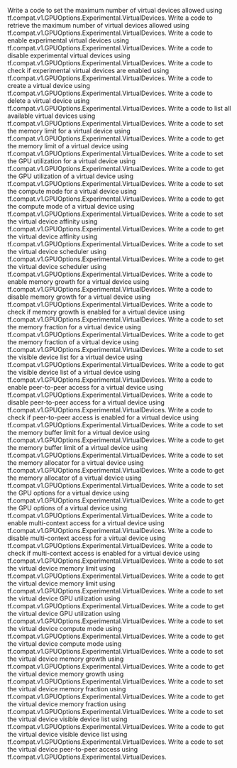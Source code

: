 Write a code to set the maximum number of virtual devices allowed using tf.compat.v1.GPUOptions.Experimental.VirtualDevices.
Write a code to retrieve the maximum number of virtual devices allowed using tf.compat.v1.GPUOptions.Experimental.VirtualDevices.
Write a code to enable experimental virtual devices using tf.compat.v1.GPUOptions.Experimental.VirtualDevices.
Write a code to disable experimental virtual devices using tf.compat.v1.GPUOptions.Experimental.VirtualDevices.
Write a code to check if experimental virtual devices are enabled using tf.compat.v1.GPUOptions.Experimental.VirtualDevices.
Write a code to create a virtual device using tf.compat.v1.GPUOptions.Experimental.VirtualDevices.
Write a code to delete a virtual device using tf.compat.v1.GPUOptions.Experimental.VirtualDevices.
Write a code to list all available virtual devices using tf.compat.v1.GPUOptions.Experimental.VirtualDevices.
Write a code to set the memory limit for a virtual device using tf.compat.v1.GPUOptions.Experimental.VirtualDevices.
Write a code to get the memory limit of a virtual device using tf.compat.v1.GPUOptions.Experimental.VirtualDevices.
Write a code to set the GPU utilization for a virtual device using tf.compat.v1.GPUOptions.Experimental.VirtualDevices.
Write a code to get the GPU utilization of a virtual device using tf.compat.v1.GPUOptions.Experimental.VirtualDevices.
Write a code to set the compute mode for a virtual device using tf.compat.v1.GPUOptions.Experimental.VirtualDevices.
Write a code to get the compute mode of a virtual device using tf.compat.v1.GPUOptions.Experimental.VirtualDevices.
Write a code to set the virtual device affinity using tf.compat.v1.GPUOptions.Experimental.VirtualDevices.
Write a code to get the virtual device affinity using tf.compat.v1.GPUOptions.Experimental.VirtualDevices.
Write a code to set the virtual device scheduler using tf.compat.v1.GPUOptions.Experimental.VirtualDevices.
Write a code to get the virtual device scheduler using tf.compat.v1.GPUOptions.Experimental.VirtualDevices.
Write a code to enable memory growth for a virtual device using tf.compat.v1.GPUOptions.Experimental.VirtualDevices.
Write a code to disable memory growth for a virtual device using tf.compat.v1.GPUOptions.Experimental.VirtualDevices.
Write a code to check if memory growth is enabled for a virtual device using tf.compat.v1.GPUOptions.Experimental.VirtualDevices.
Write a code to set the memory fraction for a virtual device using tf.compat.v1.GPUOptions.Experimental.VirtualDevices.
Write a code to get the memory fraction of a virtual device using tf.compat.v1.GPUOptions.Experimental.VirtualDevices.
Write a code to set the visible device list for a virtual device using tf.compat.v1.GPUOptions.Experimental.VirtualDevices.
Write a code to get the visible device list of a virtual device using tf.compat.v1.GPUOptions.Experimental.VirtualDevices.
Write a code to enable peer-to-peer access for a virtual device using tf.compat.v1.GPUOptions.Experimental.VirtualDevices.
Write a code to disable peer-to-peer access for a virtual device using tf.compat.v1.GPUOptions.Experimental.VirtualDevices.
Write a code to check if peer-to-peer access is enabled for a virtual device using tf.compat.v1.GPUOptions.Experimental.VirtualDevices.
Write a code to set the memory buffer limit for a virtual device using tf.compat.v1.GPUOptions.Experimental.VirtualDevices.
Write a code to get the memory buffer limit of a virtual device using tf.compat.v1.GPUOptions.Experimental.VirtualDevices.
Write a code to set the memory allocator for a virtual device using tf.compat.v1.GPUOptions.Experimental.VirtualDevices.
Write a code to get the memory allocator of a virtual device using tf.compat.v1.GPUOptions.Experimental.VirtualDevices.
Write a code to set the GPU options for a virtual device using tf.compat.v1.GPUOptions.Experimental.VirtualDevices.
Write a code to get the GPU options of a virtual device using tf.compat.v1.GPUOptions.Experimental.VirtualDevices.
Write a code to enable multi-context access for a virtual device using tf.compat.v1.GPUOptions.Experimental.VirtualDevices.
Write a code to disable multi-context access for a virtual device using tf.compat.v1.GPUOptions.Experimental.VirtualDevices.
Write a code to check if multi-context access is enabled for a virtual device using tf.compat.v1.GPUOptions.Experimental.VirtualDevices.
Write a code to set the virtual device memory limit using tf.compat.v1.GPUOptions.Experimental.VirtualDevices.
Write a code to get the virtual device memory limit using tf.compat.v1.GPUOptions.Experimental.VirtualDevices.
Write a code to set the virtual device GPU utilization using tf.compat.v1.GPUOptions.Experimental.VirtualDevices.
Write a code to get the virtual device GPU utilization using tf.compat.v1.GPUOptions.Experimental.VirtualDevices.
Write a code to set the virtual device compute mode using tf.compat.v1.GPUOptions.Experimental.VirtualDevices.
Write a code to get the virtual device compute mode using tf.compat.v1.GPUOptions.Experimental.VirtualDevices.
Write a code to set the virtual device memory growth using tf.compat.v1.GPUOptions.Experimental.VirtualDevices.
Write a code to get the virtual device memory growth using tf.compat.v1.GPUOptions.Experimental.VirtualDevices.
Write a code to set the virtual device memory fraction using tf.compat.v1.GPUOptions.Experimental.VirtualDevices.
Write a code to get the virtual device memory fraction using tf.compat.v1.GPUOptions.Experimental.VirtualDevices.
Write a code to set the virtual device visible device list using tf.compat.v1.GPUOptions.Experimental.VirtualDevices.
Write a code to get the virtual device visible device list using tf.compat.v1.GPUOptions.Experimental.VirtualDevices.
Write a code to set the virtual device peer-to-peer access using tf.compat.v1.GPUOptions.Experimental.VirtualDevices.